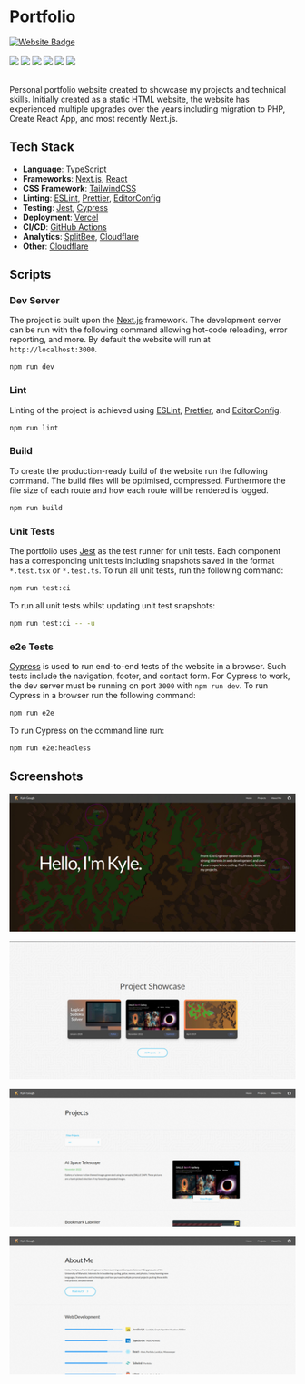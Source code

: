 <h1>Portfolio</h1>

<div>
  <a href="https://kylegough.co.uk" target="_blank" rel="noreferrer"><img src="https://img.shields.io/badge/-kylegough.co.uk-purple?style=flat-square&logoColor=white" alt="Website Badge" height="25"/></a>
</div>

<br />

<div>
  <a href="https://github.com/KyleGough/portfolio/actions?query=branch%3Amaster"><img src="https://img.shields.io/github/workflow/status/KyleGough/portfolio/Pre-Merge/master?style=flat-square" /></a>
  <a href="https://github.com/KyleGough/portfolio/actions/workflows/cypress.yml"><img src="https://img.shields.io/github/workflow/status/KyleGough/portfolio/Cypress%20e2e%20Tests?label=cypress&style=flat-square" /></a>
  <a href="https://github.com/KyleGough/portfolio/commits/master"><img src="https://img.shields.io/github/last-commit/KyleGough/portfolio?style=flat-square" /></a>
  <a href="https://github.com/KyleGough/portfolio/pulls"><img src="https://img.shields.io/github/issues-pr/KyleGough/portfolio?style=flat-square" /></a>
  <a href="https://github.com/KyleGough/portfolio/pulls?q=is%3Apr+is%3Aclosed"><img src="https://img.shields.io/github/issues-pr-closed-raw/KyleGough/portfolio?style=flat-square" /></a>
  <a href="https://kylegough.co.uk"><img src="https://img.shields.io/website?down_message=down&style=flat-square&up_message=up&url=https%3A%2F%2Fkylegough.co.uk" /></a>
</div>

<br />

<p>Personal portfolio website created to showcase my projects and technical skills. Initially created as a static HTML website, the website has experienced multiple upgrades over the years including migration to PHP, Create React App, and most recently Next.js.</p>

## Tech Stack

- **Language**: [TypeScript](https://www.typescriptlang.org/)
- **Frameworks**: [Next.js](https://nextjs.org/), [React](https://reactjs.org/)
- **CSS Framework**: [TailwindCSS](https://tailwindcss.com/)
- **Linting**: [ESLint](https://eslint.org/), [Prettier](https://prettier.io/), [EditorConfig](https://editorconfig.org/)
- **Testing**: [Jest](https://jestjs.io/), [Cypress](https://www.cypress.io/)
- **Deployment**: [Vercel](https://vercel.com/)
- **CI/CD**: [GitHub Actions](https://github.com/features/actions)
- **Analytics**: [SplitBee](https://splitbee.io/), [Cloudflare](https://www.cloudflare.com/)
- **Other**: [Cloudflare](https://www.cloudflare.com/)

## Scripts

### Dev Server
The project is built upon the [Next.js](https://nextjs.org/) framework. The development server can be run with the following command allowing hot-code reloading, error reporting, and more. By default the website will run at `http://localhost:3000`.
```sh
npm run dev
```

### Lint
Linting of the project is achieved using [ESLint](https://eslint.org/), [Prettier](https://prettier.io/), and [EditorConfig](https://editorconfig.org/).
```sh
npm run lint
```

### Build
To create the production-ready build of the website run the following command. The build files will be optimised, compressed. Furthermore the file size of each route and how each route will be rendered is logged.
```sh
npm run build
```

### Unit Tests

The portfolio uses [Jest](https://jestjs.io/) as the test runner for unit tests. Each component has a corresponding unit tests including snapshots saved in the format `*.test.tsx` or `*.test.ts`. To run all unit tests, run the following command:
```sh
npm run test:ci
```

To run all unit tests whilst updating unit test snapshots:
```sh
npm run test:ci -- -u
```

### e2e Tests

[Cypress](https://www.cypress.io/) is used to run end-to-end tests of the website in a browser. Such tests include the navigation, footer, and contact form. For Cypress to work, the dev server must be running on port `3000` with `npm run dev`. To run Cypress in a browser run the following command:
```sh
npm run e2e
```

To run Cypress on the command line run:
```sh
npm run e2e:headless
```

## Screenshots

![Portfolio Homepage](./public/img/portfolio-homepage.jpg)

![Portfolio Project Showcase](./public/img/portfolio-project-showcase.jpg)

![Portfolio Projects Page](./public/img/portfolio-projects.jpg)

![Portfolio About Page](./public/img/portfolio-about.jpg)
